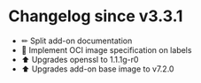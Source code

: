 # Changelog since v3.3.1
- ✏ Split add-on documentation 
- 🔨 Implement OCI image specification on labels 
- ⬆ Upgrades openssl to 1.1.1g-r0 
- ⬆ Upgrades add-on base image to v7.2.0 
